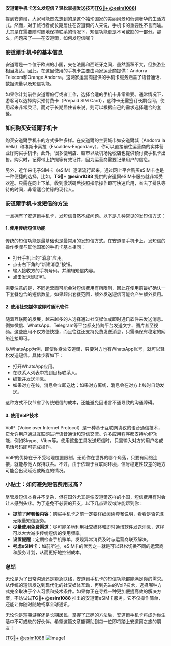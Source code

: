 **安道爾手机卡怎么发短信？轻松掌握发送技巧[[TG💪+ @esim1088](https://t.me/s/esim1088)]**

提到安道爾，大家可能首先想到的是这个袖珍国家的美丽风景和低调奢华的生活方式。然而，对于旅行者或长期居住在安道爾的人来说，手机卡的重要性不言而喻。尤其是在需要随时随地保持联系的情况下，短信功能更是不可或缺的一部分。那么，问题来了——在安道爾，如何发短信呢？

### 安道爾手机卡的基本信息

安道爾是一个位于欧洲的小国，夹在法国和西班牙之间，虽然面积不大，但旅游业相当发达。因此，在这里使用的手机卡主要由两家运营商提供：Andorra Telecom和Orange Andorra。这两家运营商提供的手机卡服务涵盖了语音通话、数据流量以及短信功能。

如果你计划前往安道爾旅行或者工作，选择合适的手机卡非常重要。通常情况下，游客可以选择购买预付费卡（Prepaid SIM Card），这种卡无需签订长期合同，使用起来非常灵活。而对于长期居住者来说，则可以根据自己的需求选择适合的套餐。

### 如何购买安道爾手机卡

购买安道爾手机卡的方式多种多样。在安道爾的主要城市如安道爾城（Andorra la Vella）和埃斯卡索拉（Escaldes-Engordany），你可以直接前往运营商的实体营业厅购买手机卡。此外，很多便利店、超市以及机场免税店也提供预付费手机卡出售。购买时，记得带上护照等有效证件，因为运营商需要记录用户的信息。

另外，近年来电子SIM卡（eSIM）逐渐流行起来，通过网上平台购买eSIM卡也是一种便捷的选择。比如，**TG💪+ @esim1088** 提供的安道爾eSIM卡服务就非常受欢迎。只需在网上下单，收到激活码后按照指示操作即可快速启用，省去了排队等待的时间，非常适合忙碌的现代人。

### 安道爾手机卡发短信的方法

一旦拥有了安道爾手机卡，发短信自然不成问题。以下是几种常见的发短信方式：

#### 1. 使用传统短信功能

传统的短信功能是最基础也是最常用的发短信方式。在安道爾手机卡上，发短信的操作步骤与其他国家的手机卡基本相同：

- 打开手机上的“消息”应用。
- 点击右下角的“新建消息”按钮。
- 输入接收方的手机号码，并编辑短信内容。
- 点击发送键即可。

需要注意的是，不同运营商可能会对短信费用有所限制，因此在使用前最好确认一下套餐包含的短信数量。如果超出套餐范围，额外发送短信可能会产生额外费用。

#### 2. 使用社交媒体或即时通讯软件

随着互联网的发展，越来越多的人选择通过社交媒体或即时通讯软件来发送消息。例如微信、WhatsApp、Telegram等平台都支持跨平台发送文字、图片甚至视频。这些应用不仅方便快捷，而且往往还支持免费发送消息，只需确保有稳定的网络连接即可。

以WhatsApp为例，即使你身处安道爾，只要对方也有WhatsApp账号，就可以轻松发送短信。具体步骤如下：

- 打开WhatsApp应用。
- 在联系人列表中找到目标联系人。
- 编辑并发送消息。
- 如果对方在线，消息会立即送达；如果对方离线，消息会在对方上线时自动发送。

这种方式不仅节省了传统短信的成本，还能避免因语言不通导致的沟通障碍。

#### 3. 使用VoIP技术

VoIP（Voice over Internet Protocol）是一种基于互联网协议的语音通信技术，它允许用户通过互联网进行语音通话和短信交流。许多应用程序都支持VoIP功能，例如Skype、Viber等。使用这些工具发送短信时，只需输入对方的用户名或电话号码即可完成操作。

VoIP的优势在于不受地理位置限制，无论你在世界的哪个角落，只要有网络连接，就能与他人保持联系。不过，由于依赖于互联网环境，信号稳定性较差的地方可能会出现延迟或断连的情况。

### 小贴士：如何避免短信费用过高？

尽管发短信本身并不复杂，但在国外尤其是像安道爾这样的小国，短信费用有时会让人感到头疼。为了避免不必要的开支，以下几点建议或许能帮到你：

- **提前了解套餐内容**：购买手机卡之前一定要仔细阅读套餐说明，看看是否包含无限量短信服务。
- **尽量使用免费渠道**：尽可能多地利用社交媒体和即时通讯软件发送消息，这样可以大大减少传统短信的使用频率。
- **设置提醒**：定期检查手机账单，发现异常消费及时与运营商联系解决。
- **考虑eSIM卡**：如前所述，eSIM卡的优势之一就是可以轻松切换不同的运营商和服务计划，从而更好地控制成本。

### 总结

无论是为了日常沟通还是紧急联络，安道爾手机卡的短信功能都能满足你的需求。从传统的短信发送到现代化的社交媒体互动，再到先进的VoIP技术，选择哪种方式完全取决于个人习惯和技术条件。如果你正在寻找一种更加便捷高效的解决方案，不妨试试**TG💪+ @esim1088** 推出的安道爾eSIM卡服务。它不仅操作简单，还能让你随时随地畅享全球通讯。

无论你是短期游客还是长期居民，掌握了正确的方法后，安道爾手机卡将成为你生活中不可或缺的好伙伴。希望这篇文章能帮助到每一位即将踏上安道爾之旅的朋友！

[[TG💪+ @esim1088](https://t.me/s/esim1088) ![Image](https://i.postimg.cc/4NQfJmqS/Snipaste-2025-05-13-00-14-12.png)]